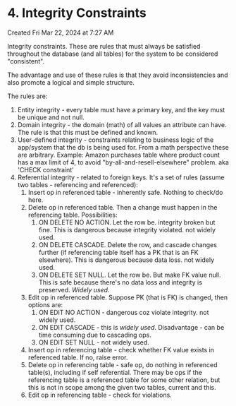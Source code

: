 # 4. Integrity Constraints
Created Fri Mar 22, 2024 at 7:27 AM

Integrity constraints. These are rules that must always be satisfied throughout the database (and all tables) for the system to be considered "consistent".

The advantage and use of these rules is that they avoid inconsistencies and also promote a logical and simple structure.

The rules are:
1. Entity integrity - every table must have a primary key, and the key must be unique and not null.
2. Domain integrity - the domain (math) of all values an attribute can have. The rule is that this must be defined and known.
3. User-defined integrity - constraints relating to business logic of the app/system that the db is being used for. From a math perspective these are arbitrary. Example: Amazon purchases table where product count has a max limit of 4, to avoid "by-all-and-resell-elsewhere" problem. aka 'CHECK constraint'
4. Referential integrity - related to foreign keys. It's a set of rules (assume two tables - referencing and referenced):
	1. Insert op in referenced table - inherently safe. Nothing to check/do here.
	2. Delete op in referenced table. Then a change must happen in the referencing table. Possibilities:
		1. ON DELETE NO ACTION. Let the row be. integrity broken but fine. This is dangerous because integrity violated. not widely used.
		2. ON DELETE CASCADE. Delete the row, and cascade changes further (if referencing table itself has a PK that is an FK elsewhere). This is dangerous because data loss. not widely used.
		3. ON DELETE SET NULL. Let the row be. But make FK value null. This is safe because there's no data loss and integrity is preserved. *Widely used.*
	3. Edit op in referenced table. Suppose PK (that is FK) is changed, then options are:
		1. ON EDIT NO ACTION - dangerous coz violate integrity. not widely used.
		2. ON EDIT CASCADE - this is *widely used*. Disadvantage - can be time consuming due to cascading ops.
		3. ON EDIT SET NULL - not widely used.
	4. Insert op in referencing table - check whether FK value exists in referenced table. If no, raise error.
	5. Delete op in referencing table - safe op, do nothing in referenced table(s), including if self referential. There may be ops if the referencing table is a referenced table for some other relation, but this is not in scope among the given two tables, current and this.
	6. Edit op in referencing table - check for violations.